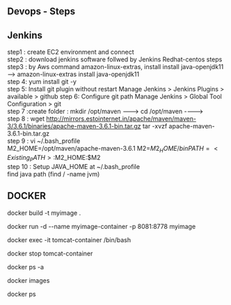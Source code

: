 Devops - Steps
-------------------------

Jenkins
--------

step1 : create EC2 environment and connect  
step2  : download jenkins software follwed by Jenkins Redhat-centos steps  
step3 : by Aws command amazon-linux-extras, install install java-openjdk11  --> amazon-linux-extras install java-openjdk11   
step 4: yum install git -y  
step 5: Install git plugin without restart Manage Jenkins > Jenkins Plugins > available > github 
step 6: Configure git path Manage Jenkins > Global Tool Configuration > git  
step 7 :create folder : mkdir /opt/maven   --->  cd /opt/maven  ---->    
step 8 : wget http://mirrors.estointernet.in/apache/maven/maven-3/3.6.1/binaries/apache-maven-3.6.1-bin.tar.gz
          tar -xvzf apache-maven-3.6.1-bin.tar.gz   
step 9 : vi ~/.bash_profile  
        M2_HOME=/opt/maven/apache-maven-3.6.1 
        M2=$M2_HOME/bin  
         PATH=<Existing_PATH>:$M2_HOME:$M2  
step 10 : Setup JAVA_HOME at ~/.bash_profile       
          find java path (find / -name jvm) 
	
         
DOCKER
-------------


docker build -t myimage . 

docker run -d --name myimage-container -p 8081:8778 myimage

docker exec -it tomcat-container  /bin/bash 

docker stop tomcat-container

docker ps -a

docker images 

docker ps 



